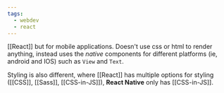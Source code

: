 ```yaml
---
tags:
  - webdev
  - react
---
```

[[React]] but for mobile applications. Doesn't use css or html to render anything, instead uses the *native* components for different platforms (ie, android and IOS) such as `View` and `Text`. 

Styling is also different, where [[React]] has multiple options for styling ([[CSS]], [[Sass]], [[CSS-in-JS]]), **React Native** only has [[CSS-in-JS]]. 